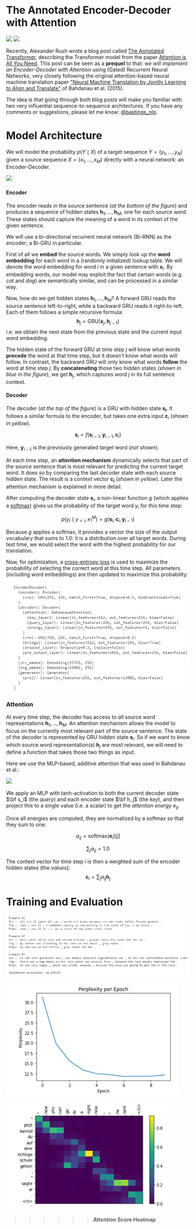 # The Annotated Encoder-Decoder with Attention

[![](https://img.shields.io/badge/Website-green.svg)](http://svgs-eva4.s3-website.ap-south-1.amazonaws.com/translator.html)         [![](https://colab.research.google.com/assets/colab-badge.svg)](https://github.com/SVGS-EVA4/Phase2/blob/master/S11-GRU%2C_Attention_Mechanism_%26_Transformers/AnnotatedEncoderDecoder.ipynb)



Recently, Alexander Rush wrote a blog post called [The Annotated Transformer](http://nlp.seas.harvard.edu/2018/04/03/attention.html), describing the Transformer model from the paper [Attention is All You Need](https://arxiv.org/abs/1706.03762). This post can be seen as a **prequel** to that: *we will implement an Encoder-Decoder with Attention* using (Gated) Recurrent Neural Networks, very closely following the original attention-based neural machine translation paper ["Neural Machine Translation by Jointly Learning to Align and Translate"](https://arxiv.org/abs/1409.0473) of Bahdanau et al. (2015). 

The idea is that going through both blog posts will make you familiar with two very influential sequence-to-sequence architectures. If you have any comments or suggestions, please let me know: [@bastings_nlp](https://twitter.com/bastings_nlp).

# Model Architecture

We will model the probability $p(Y\mid X)$ of a target sequence $Y=(y_1, \dots, y_{N})$ given a source sequence $X=(x_1, \dots, x_M)$ directly with a neural network: an Encoder-Decoder.

<img src="https://github.com/bastings/annotated_encoder_decoder/blob/master/images/bahdanau.png?raw=1" width="636">

#### Encoder 

The encoder reads in the source sentence (*at the bottom of the figure*) and produces a sequence of hidden states $\mathbf{h}_1, \dots, \mathbf{h}_M$, one for each source word. These states should capture the meaning of a word in its context of the given sentence.

We will use a bi-directional recurrent neural network (Bi-RNN) as the encoder; a Bi-GRU in particular.

First of all we **embed** the source words. 
We simply look up the **word embedding** for each word in a (randomly initialized) lookup table.
We will denote the word embedding for word $i$ in a given sentence with $\mathbf{x}_i$.
By embedding words, our model may exploit the fact that certain words (e.g. *cat* and *dog*) are semantically similar, and can be processed in a similar way.

Now, how do we get hidden states $\mathbf{h}_1, \dots, \mathbf{h}_M$? A forward GRU reads the source sentence left-to-right, while a backward GRU reads it right-to-left.
Each of them follows a simple recursive formula: 
$$\mathbf{h}_j = \text{GRU}( \mathbf{x}_j , \mathbf{h}_{j - 1} )$$
i.e. we obtain the next state from the previous state and the current input word embedding.

The hidden state of the forward GRU at time step $j$ will know what words **precede** the word at that time step, but it doesn't know what words will follow. In contrast, the backward GRU will only know what words **follow** the word at time step $j$. By **concatenating** those two hidden states (*shown in blue in the figure*), we get $\mathbf{h}_j$, which captures word $j$ in its full sentence context.


#### Decoder 

The decoder (*at the top of the figure*) is a GRU with hidden state $\mathbf{s_i}$. It follows a similar formula to the encoder, but takes one extra input $\mathbf{c}_{i}$ (*shown in yellow*).

$$\mathbf{s}_{i} = f( \mathbf{s}_{i - 1}, \mathbf{y}_{i - 1}, \mathbf{c}_i )$$

Here, $\mathbf{y}_{i - 1}$ is the previously generated target word (*not shown*).

At each time step, an **attention mechanism** dynamically selects that part of the source sentence that is most relevant for predicting the current target word. It does so by comparing the last decoder state with each source hidden state. The result is a context vector $\mathbf{c_i}$ (*shown in yellow*).
Later the attention mechanism is explained in more detail.

After computing the decoder state $\mathbf{s}_i$, a non-linear function $g$ (which applies a [softmax](https://en.wikipedia.org/wiki/Softmax_function)) gives us the probability of the target word $y_i$ for this time step:

$$ p(y_i \mid y_{<i}, x_1^M) = g(\mathbf{s}_i, \mathbf{c}_i, \mathbf{y}_{i - 1})$$

Because $g$ applies a softmax, it provides a vector the size of the output vocabulary that sums to 1.0: it is a distribution over all target words. During test time, we would select the word with the highest probability for our translation.

Now, for optimization, a [cross-entropy loss](https://ml-cheatsheet.readthedocs.io/en/latest/loss_functions.html#cross-entropy) is used to maximize the probability of selecting the correct word at this time step. All parameters (including word embeddings) are then updated to maximize this probability.

![](https://raw.githubusercontent.com/SVGS-EVA4/Phase2/master/S11-GRU%2C_Attention_Mechanism_%26_Transformers/asset/model.PNG)


### Attention                                                                                                                                                                               

At every time step, the decoder has access to *all* source word representations $\mathbf{h}_1, \dots, \mathbf{h}_M$. 
An attention mechanism allows the model to focus on the currently most relevant part of the source sentence.
The state of the decoder is represented by GRU hidden state $\mathbf{s}_i$.
So if we want to know which source word representation(s) $\mathbf{h}_j$ are most relevant, we will need to define a function that takes those two things as input.

Here we use the MLP-based, additive attention that was used in Bahdanau et al.:

<img src="https://github.com/bastings/annotated_encoder_decoder/blob/master/images/attention.png?raw=1" width="280">


We apply an MLP with tanh-activation to both the current decoder state $\bf s_i$ (the *query*) and each encoder state $\bf h_j$ (the *key*), and then project this to a single value (i.e. a scalar) to get the *attention energy* $e_{ij}$. 

Once all energies are computed, they are normalized by a softmax so that they sum to one: 

$$ \alpha_{ij} = \text{softmax}(\mathbf{e}_i)[j] $$

$$\sum_j \alpha_{ij} = 1.0$$ 

The context vector for time step $i$ is then a weighted sum of the encoder hidden states (the *values*):
$$\mathbf{c}_i = \sum_j \alpha_{ij} \mathbf{h}_j$$

# Training and Evaluation

![](https://raw.githubusercontent.com/SVGS-EVA4/Phase2/master/S11-GRU%2C_Attention_Mechanism_%26_Transformers/asset/val_perplexity.PNG)

![](https://raw.githubusercontent.com/SVGS-EVA4/Phase2/master/S11-GRU%2C_Attention_Mechanism_%26_Transformers/asset/perplexity_graph.PNG)

![](https://raw.githubusercontent.com/SVGS-EVA4/Phase2/master/S11-GRU%2C_Attention_Mechanism_%26_Transformers/asset/attention_score_heatmap.PNG)

>>>>>>**Attention Score Heatmap**
